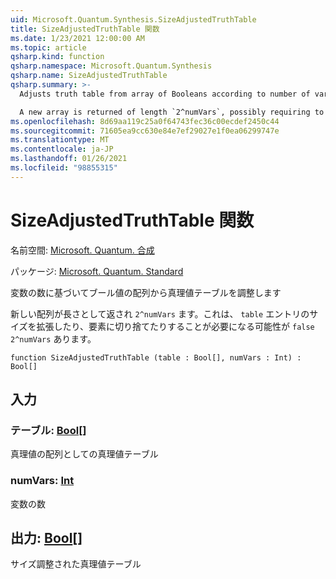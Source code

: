 ```yaml
---
uid: Microsoft.Quantum.Synthesis.SizeAdjustedTruthTable
title: SizeAdjustedTruthTable 関数
ms.date: 1/23/2021 12:00:00 AM
ms.topic: article
qsharp.kind: function
qsharp.namespace: Microsoft.Quantum.Synthesis
qsharp.name: SizeAdjustedTruthTable
qsharp.summary: >-
  Adjusts truth table from array of Booleans according to number of variables

  A new array is returned of length `2^numVars`, possibly requiring to extend `table`'s size with `false` entries or truncating it to `2^numVars` elements.
ms.openlocfilehash: 8d69aa119c25a0f64743fec36c00ecdef2450c44
ms.sourcegitcommit: 71605ea9cc630e84e7ef29027e1f0ea06299747e
ms.translationtype: MT
ms.contentlocale: ja-JP
ms.lasthandoff: 01/26/2021
ms.locfileid: "98855315"
---
```

# <a name="sizeadjustedtruthtable-function"></a>SizeAdjustedTruthTable 関数

名前空間: [Microsoft. Quantum. 合成](xref:Microsoft.Quantum.Synthesis)

パッケージ: [Microsoft. Quantum. Standard](https://nuget.org/packages/Microsoft.Quantum.Standard)


変数の数に基づいてブール値の配列から真理値テーブルを調整します

新しい配列が長さとして返され `2^numVars` ます。これは、 `table` エントリのサイズを拡張したり、要素に切り捨てたりすることが必要になる可能性が `false` `2^numVars` あります。

```qsharp
function SizeAdjustedTruthTable (table : Bool[], numVars : Int) : Bool[]
```


## <a name="input"></a>入力

### <a name="table--bool"></a>テーブル: [Bool](xref:microsoft.quantum.lang-ref.bool)[]

真理値の配列としての真理値テーブル


### <a name="numvars--int"></a>numVars: [Int](xref:microsoft.quantum.lang-ref.int)

変数の数



## <a name="output--bool"></a>出力: [Bool](xref:microsoft.quantum.lang-ref.bool)[]

サイズ調整された真理値テーブル